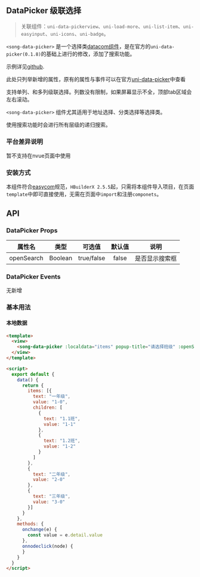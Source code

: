 ## DataPicker 级联选择

> 关联组件：`uni-data-pickerview`、`uni-load-more`、`uni-list-item`、`uni-easyinput`、`uni-icons`、`uni-badge`。



`<song-data-picker>` 是一个选择类[datacom组件](https://uniapp.dcloud.net.cn/component/datacom)，是在官方的`uni-data-picker(0.1.8)`的基础上进行的修改，添加了搜索功能。

示例详见[github](https://github.com/mofeimo110/uni-app-songcomponents).

此处只列举新增的属性，原有的属性与事件可以在官方[uni-data-picker](https://ext.dcloud.net.cn/plugin?id=3796)中查看

支持单列、和多列级联选择。列数没有限制，如果屏幕显示不全，顶部tab区域会左右滚动。

`<song-data-picker>` 组件尤其适用于地址选择、分类选择等选择类。



使用搜索功能时会进行所有层级的递归搜索。



### 平台差异说明

暂不支持在nvue页面中使用

### 安装方式

本组件符合[easycom](https://uniapp.dcloud.io/collocation/pages?id=easycom)规范，`HBuilderX 2.5.5`起，只需将本组件导入项目，在页面`template`中即可直接使用，无需在页面中`import`和注册`componets`。

## API

### DataPicker Props

|属性名								| 类型						|	可选值 		 | 		默认值			| 说明|
|:-:									| :-:						|:-:				 | :-:					| :-:	|
|openSearch						|Boolean				| true/false |	false				|是否显示搜索框|

### DataPicker Events

无新增



### 基本用法

#### 本地数据

```html
<template>
  <view>
    <song-data-picker :localdata="items" popup-title="请选择班级" :openSearch="true" @change="onchange" @nodeclick="onnodeclick"></song-data-picker>
  </view>
</template>

<script>
  export default {
    data() {
      return {
        items: [{
          text: "一年级",
          value: "1-0",
          children: [
            {
              text: "1.1班",
              value: "1-1"
            },
            {
              text: "1.2班",
              value: "1-2"
            }
          ]
        },
        {
          text: "二年级",
          value: "2-0"
        },
        {
          text: "三年级",
          value: "3-0"
        }]
      }
    },
    methods: {
      onchange(e) {
        const value = e.detail.value
      },
      onnodeclick(node) {
      }
    }
  }
</script>

```
